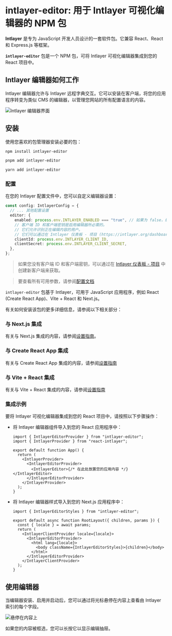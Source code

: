# intlayer-editor: 用于 Intlayer 可视化编辑器的 NPM 包

**Intlayer** 是专为 JavaScript 开发人员设计的一套软件包。它兼容 React、React 和 Express.js 等框架。

**`intlayer-editor`** 包是一个 NPM 包，可将 Intlayer 可视化编辑器集成到您的 React 项目中。

## Intlayer 编辑器如何工作

Intlayer 编辑器允许与 Intlayer 远程字典交互。它可以安装在客户端，将您的应用程序转变为类似 CMS 的编辑器，以管理您网站的所有配置语言的内容。

![Intlayer 编辑器界面](https://github.com/aymericzip/intlayer/blob/main/docs/assets/intlayer_editor_ui.png)

## 安装

使用您喜欢的包管理器安装必要的包：

```bash packageManager="npm"
npm install intlayer-editor
```

```bash packageManager="pnpm"
pnpm add intlayer-editor
```

```bash packageManager="yarn"
yarn add intlayer-editor
```

### 配置

在您的 Intlayer 配置文件中，您可以自定义编辑器设置：

```typescript
const config: IntlayerConfig = {
  // ... 其他配置设置
  editor: {
    enabled: process.env.INTLAYER_ENABLED === "true", // 如果为 false，编辑器将处于非活动状态且无法访问。
    // 客户端 ID 和客户端密钥是启用编辑器所必需的。
    // 它们允许识别正在编辑内容的用户。
    // 它们可以通过在 Intlayer 仪表板 - 项目 (https://intlayer.org/dashboard/projects) 中创建新客户端来获取。
    clientId: process.env.INTLAYER_CLIENT_ID,
    clientSecret: process.env.INTLAYER_CLIENT_SECRET,
  },
};
```

> 如果您没有客户端 ID 和客户端密钥，可以通过在 [Intlayer 仪表板 - 项目](https://intlayer.org/dashboard/projects) 中创建新客户端来获取。

> 要查看所有可用参数，请参阅[配置文档](https://github.com/aymericzip/intlayer/blob/main/docs/docs/zh/configuration.md)

`intlayer-editor` 包基于 Intlayer，可用于 JavaScript 应用程序，例如 React (Create React App)、Vite + React 和 Next.js。

有关如何安装该包的更多详细信息，请参阅以下相关部分：

### 与 Next.js 集成

有关与 Next.js 集成的内容，请参阅[设置指南](https://github.com/aymericzip/intlayer/blob/main/docs/docs/zh/intlayer_with_nextjs_15.md)。

### 与 Create React App 集成

有关与 Create React App 集成的内容，请参阅[设置指南](https://github.com/aymericzip/intlayer/blob/main/docs/docs/zh/intlayer_with_create_react_app.md)

### 与 Vite + React 集成

有关与 Vite + React 集成的内容，请参阅[设置指南](https://github.com/aymericzip/intlayer/blob/main/docs/docs/zh/intlayer_with_vite+react.md)

### 集成示例

要将 Intlayer 可视化编辑器集成到您的 React 项目中，请按照以下步骤操作：

- 将 Intlayer 编辑器组件导入到您的 React 应用程序中：

  ```tsx fileName="src/App.jsx"
  import { IntlayerEditorProvider } from "intlayer-editor";
  import { IntlayerProvider } from "react-intlayer";

  export default function App() {
    return (
      <IntlayerProvider>
        <IntlayerEditorProvider>
          <IntlayerEditor>{/* 在此处放置您的应用内容 */}</IntlayerEditor>
        </IntlayerEditorProvider>
      </IntlayerProvider>
    );
  }
  ```

- 将 Intlayer 编辑器样式导入到您的 Next.js 应用程序中：

  ```tsx fileName="src/app/[locale]/layout.jsx"
  import { IntlayerEditorStyles } from "intlayer-editor";

  export default async function RootLayout({ children, params }) {
    const { locale } = await params;
    return (
      <IntlayerClientProvider locale={locale}>
        <IntlayerEditorProvider>
          <html lang={locale}>
            <body className={IntlayerEditorStyles}>{children}</body>
          </html>
        </IntlayerEditorProvider>
      </IntlayerClientProvider>
    );
  }
  ```

## 使用编辑器

当编辑器安装、启用并启动后，您可以通过将光标悬停在内容上查看由 Intlayer 索引的每个字段。

![悬停在内容上](https://github.com/aymericzip/intlayer/blob/main/docs/assets/intlayer_editor_hover_content.png)

如果您的内容被框选，您可以长按它以显示编辑抽屉。
